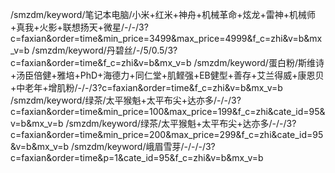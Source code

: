 /smzdm/keyword/笔记本电脑/小米+红米+神舟+机械革命+炫龙+雷神+机械师+真我+火影+联想扬天+微星/-/-/3?c=faxian&order=time&min_price=3499&max_price=4999&f_c=zhi&v=b&mx_v=b
/smzdm/keyword/丹碧丝/-/5/0.5/3?c=faxian&order=time&f_c=zhi&v=b&mx_v=b
/smzdm/keyword/蛋白粉/斯维诗+汤臣倍健+雅培+PhD+海德力+同仁堂+肌鲣强+EB健型+善存+艾兰得威+康恩贝+中老年+增肌粉/-/-/3?c=faxian&order=time&f_c=zhi&v=b&mx_v=b
/smzdm/keyword/绿茶/太平猴魁+太平布尖+达亦多/-/-/3?c=faxian&order=time&min_price=100&max_price=199&f_c=zhi&cate_id=95&v=b&mx_v=b
/smzdm/keyword/绿茶/太平猴魁+太平布尖+达亦多/-/-/3?c=faxian&order=time&min_price=200&max_price=299&f_c=zhi&cate_id=95&v=b&mx_v=b
/smzdm/keyword/峨眉雪芽/-/-/-/3?c=faxian&order=time&p=1&cate_id=95&f_c=zhi&v=b&mx_v=b

 
